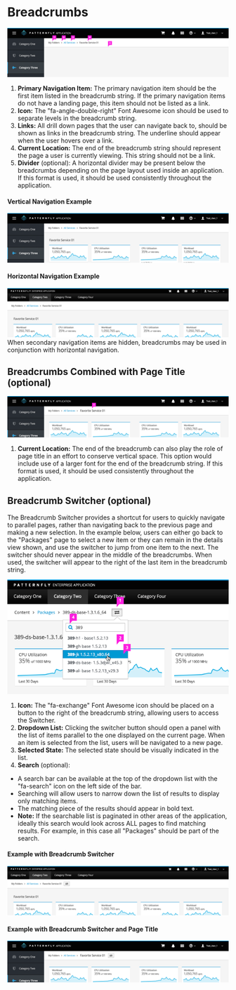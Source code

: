 # Breadcrumbs

![Breadcrumbs](img/Breadcrumbs-02.png)

  1. **Primary Navigation Item:** The primary navigation item should be the first item listed in the breadcrumb string. If the primary navigation items do not have a landing page, this item should not be listed as a link.
  2. **Icon:**  The "fa-angle-double-right" Font Awesome icon should be used to separate levels in the breadcrumb string.
  3. **Links:** All drill down pages that the user can navigate back to, should be shown as links in the breadcrumb string. The underline should appear when the user hovers over a link.
  4. **Current Location:** The end of the breadcrumb string should represent the page a user is currently viewing. This string should not be a link.
  5. **Divider** (optional): A horizontal divider may be present below the breadcrumbs depending on the page layout used inside an application. If this format is used, it should be used consistently throughout the application.

#### Vertical Navigation Example
![Vertical Navigation Example](img/Breadcrumbs-03.png)

#### Horizontal Navigation Example
![Horizontal Navigation Example](img/Breadcrumbs-04.png)
When secondary navigation items are hidden, breadcrumbs may be used in conjunction with horizontal navigation.

## Breadcrumbs Combined with Page Title (optional)
![Example with Optional Page Title ](img/Breadcrumbs-05.png)

1. **Current Location:** The end of the breadcrumb can also play the role of page title in an effort to conserve vertical space. This option would include use of a larger font for the end of the breadcrumb string. If this format is used, it should be used consistently throughout the application.

## Breadcrumb Switcher (optional)
The Breadcrumb Switcher provides a shortcut for users to quickly navigate to parallel pages, rather than navigating back to the previous page and making a new selection. In the example below, users can either go back to the "Packages" page to select a new item or they can remain in the details view shown, and use the switcher to jump from one item to the next. The switcher should never appear in the middle of the breadcrumbs. When used, the switcher will appear to the right of the last item in the breadcrumb string. 

![Switcher](img/switcher.png)

1. **Icon:** The "fa-exchange" Font Awesome icon should be placed on a button to the right of the breadcrumb string, allowing users to access the Switcher.
2. **Dropdown List:** Clicking the switcher button should open a panel with the list of items parallel to the one displayed on the current page. When an item is selected from the list, users will be navigated to a new page.
3. **Selected State:** The selected state should be visually indicated in the list.
4. **Search** (optional):
  - A search bar can be available at the top of the dropdown list with the "fa-search" icon on the left side of the bar.
  - Searching will allow users to narrow down the list of results to display only matching items.
  - The matching piece of the results should appear in bold text.
  - **Note:** If the searchable list is paginated in other areas of the application, ideally this search would look across ALL pages to find matching results. For example, in this case all "Packages" should be part of the search.

#### Example with Breadcrumb Switcher
![Example with Switcher 1](img/Breadcrumbs-06.png)

#### Example with Breadcrumb Switcher and Page Title
![Example with Switcher 2](img/Breadcrumbs-07.png)
